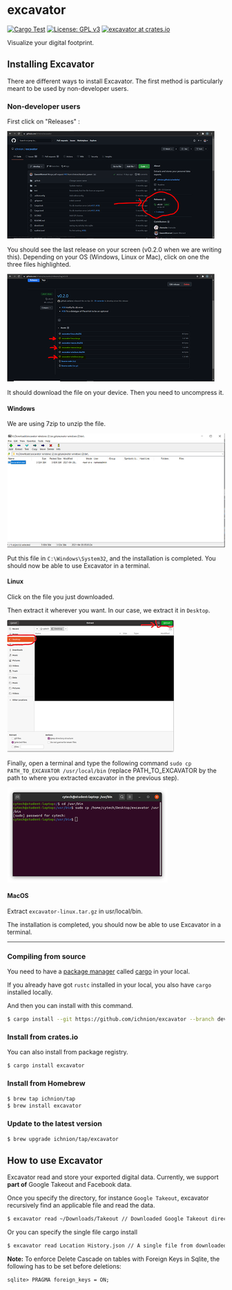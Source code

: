 # excavator
[![Cargo Test](https://github.com/ichnion/excavator/actions/workflows/test.yml/badge.svg)](https://github.com/ichnion/excavator/actions/workflows/test.yml)
[![License: GPL v3](https://img.shields.io/badge/License-GPLv3-blue.svg)](https://www.gnu.org/licenses/gpl-3.0)
[![excavator at crates.io](https://img.shields.io/crates/v/excavator.svg)](https://crates.io/crates/excavator)

Visualize your digital footprint.

## Installing Excavator
There are different ways to install Excavator. The first method is particularly meant to be used by non-developer users.

### Non-developer users
First click on "Releases" :

![](/docs/img-1-install.png)

You should see the last release on your screen (v0.2.0 when we are writing this).
Depending on your OS (Windows, Linux or Mac), click on one the three files highlighted.

![](/docs/img-2-install.png)

It should download the file on your device. Then you need to uncompress it.

#### Windows 
We are using 7zip to unzip the file. 

![](/docs/img-3-install.png)

Put this file in `C:\Windows\System32`, and the installation is completed. You should now be able to use Excavator in a terminal. 

#### Linux
Click on the file you just downloaded.

Then extract it wherever you want. In our case, we extract it in `Desktop`.

![](/docs/img-5-install.png)

Finally, open a terminal and type the following command `sudo cp PATH_TO_EXCAVATOR /usr/local/bin` (replace PATH_TO_EXCAVATOR by the path to where you extracted excavator in the previous step). 

![](/docs/img-6-install.png)

#### MacOS
Extract `excavator-linux.tar.gz` in usr/local/bin.

The installation is completed, you should now be able to use Excavator in a terminal.

----------------------------
### Compiling from source
You need to have a [package manager](https://doc.rust-lang.org/cargo/appendix/glossary.html#package-manager) called [cargo](https://doc.rust-lang.org/cargo/) in your local.

If you already have got `rustc` installed in your local, you also have `cargo` installed locally.

And then you can install with this command.

```sh
$ cargo install --git https://github.com/ichnion/excavator --branch develop
```

### Install from crates.io
You can also install from package registry.

```sh
$ cargo install excavator
```

### Install from Homebrew
```sh
$ brew tap ichnion/tap
$ brew install excavator
```

### Update to the latest version
```sh
$ brew upgrade ichnion/tap/excavator
```

## How to use Excavator
Excavator read and store your exported digital data.
Currently, we support **part of** Google Takeout and Facebook data.

Once you specify the directory, for instance `Google Takeout`, excavator recursively find an applicable file and read the data.

```sh
$ excavator read ~/Downloads/Takeout // Downloaded Google Takeout directory
```

Or you can specify the single file
cargo install
```sh
$ excavator read Location History.json // A single file from downloaded Google Takeout
```

**Note:** To enforce Delete Cascade on tables with Foreign Keys in Sqlite, the following has to be set before deletions:

```
sqlite> PRAGMA foreign_keys = ON;
```
